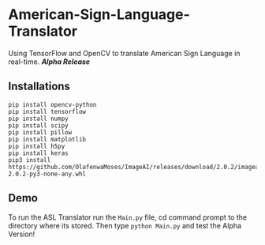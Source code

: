 # American-Sign-Language-Translator
Using TensorFlow and OpenCV to translate American Sign Language in real-time. **_Alpha Release_**

## Installations
```
pip install opencv-python
pip install tensorflow
pip install numpy
pip install scipy
pip install pillow
pip install matplotlib
pip install h5py
pip install keras
pip3 install https://github.com/OlafenwaMoses/ImageAI/releases/download/2.0.2/imageai-2.0.2-py3-none-any.whl
```

## Demo
To run the ASL Translator run the `Main.py` file, cd command prompt to the directory where its stored. Then type `python Main.py` and test the Alpha Version!

